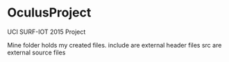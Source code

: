 # OculusProject
UCI SURF-IOT 2015 Project

Mine folder holds my created files.
include are external header files
src are external source files
